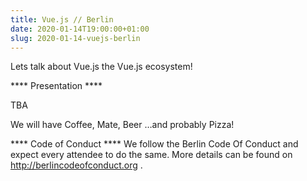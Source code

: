 ```yaml
---
title: Vue.js // Berlin
date: 2020-01-14T19:00:00+01:00
slug: 2020-01-14-vuejs-berlin
---
```


Lets talk about Vue.js the Vue.js ecosystem!

**** Presentation ****

TBA

We will have Coffee, Mate, Beer …and probably Pizza!

**** Code of Conduct ****
We follow the Berlin Code Of Conduct and expect every attendee to do the same. More details can be found on http://berlincodeofconduct.org .
